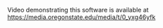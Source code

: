 Video demonstrating this software is available at https://media.oregonstate.edu/media/t/0_yxg46yfk 
